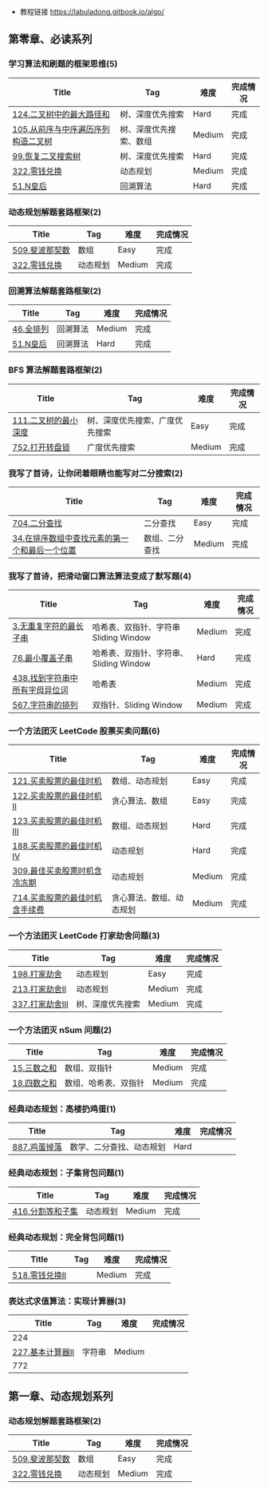 - 教程链接 https://labuladong.gitbook.io/algo/

## 第零章、必读系列

### 学习算法和刷题的框架思维(5)

| Title                                                        | Tag                    | 难度   | 完成情况 |
| ------------------------------------------------------------ | ---------------------- | ------ | -------- |
| [124.二叉树中的最大路径和](https://leetcode-cn.com/problems/binary-tree-maximum-path-sum/) | 树、深度优先搜索       | Hard   | 完成     |
| [105.从前序与中序遍历序列构造二叉树](https://leetcode-cn.com/problems/construct-binary-tree-from-preorder-and-inorder-traversal/) | 树、深度优先搜索、数组 | Medium | 完成     |
| [99.恢复二叉搜索树](https://leetcode-cn.com/problems/recover-binary-search-tree/) | 树、深度优先搜索       | Hard   | 完成     |
| [322.零钱兑换](https://leetcode-cn.com/problems/coin-change/) | 动态规划               | Medium | 完成     |
| [51.N皇后](https://leetcode-cn.com/problems/n-queens/)       | 回溯算法               | Hard   | 完成     |

### 动态规划解题套路框架(2)

| Title                                                        | Tag      | 难度   | 完成情况 |
| ------------------------------------------------------------ | -------- | ------ | -------- |
| [509.斐波那契数](https://leetcode-cn.com/problems/fibonacci-number/) | 数组     | Easy   | 完成     |
| [322.零钱兑换](https://leetcode-cn.com/problems/coin-change/) | 动态规划 | Medium | 完成     |

### 回溯算法解题套路框架(2)

| Title                                                       | Tag      | 难度   | 完成情况 |
| ----------------------------------------------------------- | -------- | ------ | -------- |
| [46.全排列](https://leetcode-cn.com/problems/permutations/) | 回溯算法 | Medium | 完成     |
| [51.N皇后](https://leetcode-cn.com/problems/n-queens/)      | 回溯算法 | Hard   | 完成     |

### BFS 算法解题套路框架(2)

| Title                                                        | Tag                            | 难度   | 完成情况 |
| ------------------------------------------------------------ | ------------------------------ | ------ | -------- |
| [111.二叉树的最小深度](https://leetcode-cn.com/problems/minimum-depth-of-binary-tree) | 树、深度优先搜索、广度优先搜索 | Easy   | 完成     |
| [752.打开转盘锁](https://leetcode-cn.com/problems/open-the-lock/) | 广度优先搜索                   | Medium | 完成     |

### 我写了首诗，让你闭着眼睛也能写对二分搜索(2)

| Title                                                        | Tag            | 难度   | 完成情况 |
| ------------------------------------------------------------ | -------------- | ------ | -------- |
| [704.二分查找](https://leetcode-cn.com/problems/binary-search/) | 二分查找       | Easy   | 完成     |
| [34.在排序数组中查找元素的第一个和最后一个位置](https://leetcode-cn.com/problems/find-first-and-last-position-of-element-in-sorted-array/) | 数组、二分查找 | Medium | 完成     |

### 我写了首诗，把滑动窗口算法算法变成了默写题(4)

| Title                                                        | Tag                                     | 难度   | 完成情况 |
| ------------------------------------------------------------ | --------------------------------------- | ------ | -------- |
| [3.无重复字符的最长子串](https://leetcode-cn.com/problems/longest-substring-without-repeating-characters/) | 哈希表、双指针、字符串 Sliding Window   | Medium | 完成     |
| [76.最小覆盖子串](https://leetcode-cn.com/problems/minimum-window-substring/) | 哈希表、双指针、字符串、 Sliding Window | Hard   | 完成     |
| [438.找到字符串中所有字母异位词](https://leetcode-cn.com/problems/find-all-anagrams-in-a-string/) | 哈希表                                  | Medium | 完成     |
| [567.字符串的排列](https://leetcode-cn.com/problems/permutation-in-string/) | 双指针、Sliding Window                  | Medium | 完成     |

### 一个方法团灭 LeetCode 股票买卖问题(6)

| Title                                                        | Tag                      | 难度   | 完成情况 |
| ------------------------------------------------------------ | ------------------------ | ------ | -------- |
| [121.买卖股票的最佳时机](https://leetcode-cn.com/problems/best-time-to-buy-and-sell-stock) | 数组、动态规划           | Easy   | 完成     |
| [122.买卖股票的最佳时机II](https://leetcode-cn.com/problems/best-time-to-buy-and-sell-stock-ii) | 贪心算法、数组           | Easy   | 完成     |
| [123.买卖股票的最佳时机III](https://leetcode-cn.com/problems/best-time-to-buy-and-sell-stock-iii/) | 数组、动态规划           | Hard   | 完成     |
| [188.买卖股票的最佳时机IV](https://leetcode-cn.com/problems/best-time-to-buy-and-sell-stock-iv/) | 动态规划                 | Hard   | 完成     |
| [309.最佳买卖股票时机含冷冻期](https://leetcode-cn.com/problems/best-time-to-buy-and-sell-stock-with-cooldown/) | 动态规划                 | Medium | 完成     |
| [714.买卖股票的最佳时机含手续费](https://leetcode-cn.com/problems/best-time-to-buy-and-sell-stock-with-transaction-fee/) | 贪心算法、数组、动态规划 | Medium | 完成     |

### 一个方法团灭 LeetCode 打家劫舍问题(3)

| Title                                                        | Tag              | 难度   | 完成情况 |
| ------------------------------------------------------------ | ---------------- | ------ | -------- |
| [198.打家劫舍](https://leetcode-cn.com/problems/house-robber) | 动态规划         | Easy   | 完成     |
| [213.打家劫舍II](https://leetcode-cn.com/problems/house-robber-ii/) | 动态规划         | Medium | 完成     |
| [337.打家劫舍III](https://leetcode-cn.com/problems/house-robber-iii/) | 树、深度优先搜索 | Medium | 完成     |

### 一个方法团灭 nSum 问题(2)

| Title                                                 | Tag                  | 难度   | 完成情况 |
| ----------------------------------------------------- | -------------------- | ------ | -------- |
| [15.三数之和](https://leetcode-cn.com/problems/3sum/) | 数组、双指针         | Medium | 完成     |
| [18.四数之和](https://leetcode-cn.com/problems/4sum/) | 数组、哈希表、双指针 | Medium | 完成     |

### 经典动态规划：高楼扔鸡蛋(1)

| Title                                                        | Tag                      | 难度 | 完成情况 |
| ------------------------------------------------------------ | ------------------------ | ---- | -------- |
| [887.鸡蛋掉落](https://leetcode-cn.com/problems/super-egg-drop/) | 数学、二分查找、动态规划 | Hard |          |

### 经典动态规划：子集背包问题(1)

| Title                                                        | Tag      | 难度   | 完成情况 |
| ------------------------------------------------------------ | -------- | ------ | -------- |
| [416.分割等和子集](https://leetcode-cn.com/problems/partition-equal-subset-sum/) | 动态规划 | Medium | 完成     |

### 经典动态规划：完全背包问题(1)

| Title                                                        | Tag  | 难度   | 完成情况 |
| ------------------------------------------------------------ | ---- | ------ | -------- |
| [518.零钱兑换II](https://leetcode-cn.com/problems/coin-change-2/) |      | Medium | 完成     |

### 表达式求值算法：实现计算器(3)

| Title                                                        | Tag    | 难度   | 完成情况 |
| ------------------------------------------------------------ | ------ | ------ | -------- |
| 224                                                          |        |        |          |
| [227.基本计算器II](https://leetcode-cn.com/problems/basic-calculator-ii/) | 字符串 | Medium |          |
| 772                                                          |        |        |          |

## 第一章、动态规划系列

### 动态规划解题套路框架(2)

| Title                                                        | Tag      | 难度   | 完成情况 |
| ------------------------------------------------------------ | -------- | ------ | -------- |
| [509.斐波那契数](https://leetcode-cn.com/problems/fibonacci-number/) | 数组     | Easy   | 完成     |
| [322.零钱兑换](https://leetcode-cn.com/problems/coin-change/) | 动态规划 | Medium | 完成     |